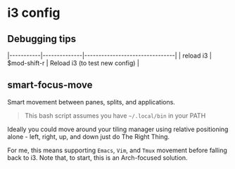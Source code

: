 # i3 config

## Debugging tips

|-----------|--------------|--------------------------------|
| reload i3 | $mod-shift-r | Reload i3 (to test new config) |

## smart-focus-move

Smart movement between panes, splits, and applications.

> This bash script assumes you have `~/.local/bin` in your PATH

Ideally you could move around your tiling manager using relative
positioning alone - left, right, up, and down just do The Right Thing.

For me, this means supporting `Emacs`, `Vim`, and `Tmux` movement
before falling back to i3. Note that, to start, this is an
Arch-focused solution.

